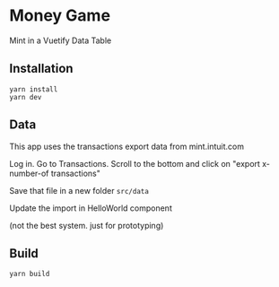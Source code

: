 # Money Game

Mint in a Vuetify Data Table

## Installation

```
yarn install
yarn dev
```

## Data

This app uses the transactions export data from mint.intuit.com

Log in. Go to Transactions. Scroll to the bottom and click on "export x-number-of transactions"

Save that file in a new folder `src/data`

Update the import in HelloWorld component

(not the best system. just for prototyping)

## Build

```
yarn build
```
